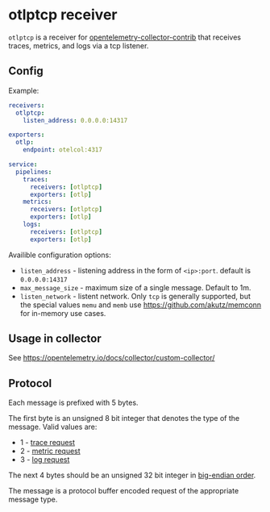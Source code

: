 # otlptcp receiver

`otlptcp` is a receiver for [opentelemetry-collector-contrib](https://github.com/open-telemetry/opentelemetry-collector-contrib) that receives traces, metrics, and logs
via a tcp listener.

## Config

Example:

```yaml
receivers:
  otlptcp:
    listen_address: 0.0.0.0:14317

exporters:
  otlp:
    endpoint: otelcol:4317

service:
  pipelines:
    traces:
      receivers: [otlptcp]
      exporters: [otlp]
    metrics:
      receivers: [otlptcp]
      exporters: [otlp]
    logs:
      receivers: [otlptcp]
      exporters: [otlp]
```

Availible configuration options:

- `listen_address` - listening address in the form of `<ip>:port`. default is `0.0.0.0:14317`
- `max_message_size` - maximum size of a single message. Default to 1m.
- `listen_network` - listent network.  Only `tcp` is generally supported, but the special values `memu` and `memb` use https://github.com/akutz/memconn for in-memory use cases.


## Usage in collector

See https://opentelemetry.io/docs/collector/custom-collector/

## Protocol

Each message is prefixed with 5 bytes. 

The first byte is an unsigned 8 bit integer that denotes the type of the message. Valid values are:

- 1 - [trace request](https://github.com/open-telemetry/opentelemetry-proto/blob/v0.19.0/opentelemetry/proto/collector/trace/v1/trace_service.proto#L30)
- 2 - [metric request](https://github.com/open-telemetry/opentelemetry-proto/blob/v0.19.0/opentelemetry/proto/collector/metrics/v1/metrics_service.proto#L36)
- 3 - [log request](https://github.com/open-telemetry/opentelemetry-proto/blob/v0.19.0/opentelemetry/proto/collector/logs/v1/logs_service.proto#L36)


The next 4 bytes should be an unsigned 32 bit integer in [big-endian order](https://en.wikipedia.org/wiki/Endianness).

The message is a protocol buffer encoded request of the appropriate message type.

